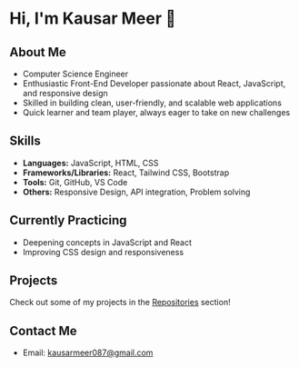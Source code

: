 # Hi, I'm Kausar Meer 👋

## About Me
- Computer Science Engineer  
- Enthusiastic Front-End Developer passionate about React, JavaScript, and responsive design  
- Skilled in building clean, user-friendly, and scalable web applications  
- Quick learner and team player, always eager to take on new challenges  

## Skills  
- **Languages:** JavaScript, HTML, CSS  
- **Frameworks/Libraries:** React, Tailwind CSS, Bootstrap   
- **Tools:** Git, GitHub, VS Code    
- **Others:** Responsive Design, API integration, Problem solving  
      
## Currently Practicing 
- Deepening concepts in JavaScript and React              
- Improving CSS design and responsiveness    

## Projects
Check out some of my projects in the [Repositories](https://github.com/itsmekausar?tab=repositories
) section! 

## Contact Me
- Email: kausarmeer087@gmail.com  
